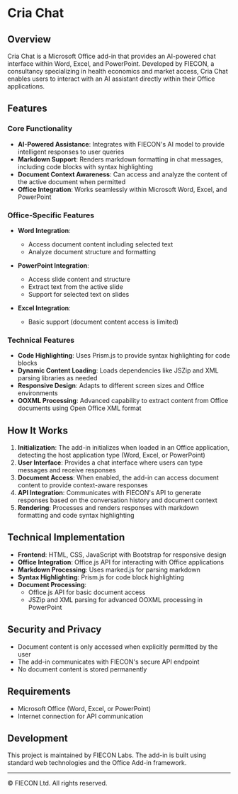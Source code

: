 # Cria Chat

## Overview
Cria Chat is a Microsoft Office add-in that provides an AI-powered chat interface within Word, Excel, and PowerPoint. Developed by FIECON, a consultancy specializing in health economics and market access, Cria Chat enables users to interact with an AI assistant directly within their Office applications.

## Features

### Core Functionality
- **AI-Powered Assistance**: Integrates with FIECON's AI model to provide intelligent responses to user queries
- **Markdown Support**: Renders markdown formatting in chat messages, including code blocks with syntax highlighting
- **Document Context Awareness**: Can access and analyze the content of the active document when permitted
- **Office Integration**: Works seamlessly within Microsoft Word, Excel, and PowerPoint

### Office-Specific Features
- **Word Integration**: 
  - Access document content including selected text
  - Analyze document structure and formatting
  
- **PowerPoint Integration**: 
  - Access slide content and structure
  - Extract text from the active slide
  - Support for selected text on slides
  
- **Excel Integration**: 
  - Basic support (document content access is limited)

### Technical Features
- **Code Highlighting**: Uses Prism.js to provide syntax highlighting for code blocks
- **Dynamic Content Loading**: Loads dependencies like JSZip and XML parsing libraries as needed
- **Responsive Design**: Adapts to different screen sizes and Office environments
- **OOXML Processing**: Advanced capability to extract content from Office documents using Open Office XML format

## How It Works

1. **Initialization**: The add-in initializes when loaded in an Office application, detecting the host application type (Word, Excel, or PowerPoint)
2. **User Interface**: Provides a chat interface where users can type messages and receive responses
3. **Document Access**: When enabled, the add-in can access document content to provide context-aware responses
4. **API Integration**: Communicates with FIECON's API to generate responses based on the conversation history and document context
5. **Rendering**: Processes and renders responses with markdown formatting and code syntax highlighting

## Technical Implementation

- **Frontend**: HTML, CSS, JavaScript with Bootstrap for responsive design
- **Office Integration**: Office.js API for interacting with Office applications
- **Markdown Processing**: Uses marked.js for parsing markdown
- **Syntax Highlighting**: Prism.js for code block highlighting
- **Document Processing**: 
  - Office.js API for basic document access
  - JSZip and XML parsing for advanced OOXML processing in PowerPoint

## Security and Privacy

- Document content is only accessed when explicitly permitted by the user
- The add-in communicates with FIECON's secure API endpoint
- No document content is stored permanently

## Requirements

- Microsoft Office (Word, Excel, or PowerPoint)
- Internet connection for API communication

## Development

This project is maintained by FIECON Labs. The add-in is built using standard web technologies and the Office Add-in framework.

---

© FIECON Ltd. All rights reserved.